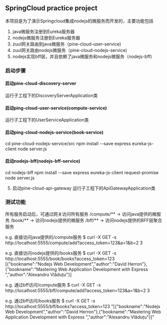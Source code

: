 ## SpringCloud practice project

本项目是为了演示Springcloud集成nodejs的微服务而开发的，主要功能包括
1. java微服务注册到Eureka服务器
2. nodejs微服务注册到Eureka服务器
3. zuul网关路由到java微服务（pine-cloud-user-service)
4. zuul网关路由nodejs微服务（pine-cloud-nodejs-service)
5. nodejs实现bff层，并且依赖了java微服务和nodejs微服务（nodejs-bff)

### 启动步骤

#### 启动pine-cloud-discovery-server
运行子工程下的DiscoveryServerApplication类

#### 启动ping-cloud-user-service(compute-service)
运行子工程下的UserServiceApplication类

#### 启动ping-cloud-nodejs-service(book-service)
cd pine-cloud-nodejs-service/src
npm install --save express eureka-js-client
node server.js

#### 启动nodejs-bff(nodejs-bff-service)
cd nodejs-bff
npm install --save express eureka-js-client request-promise
node server.js

5. 启动pine-cloud-api-gateway
运行子工程下的ApiGatewayApplication类

### 测试功能
所有服务启动后，可通过网关访问所有服务
/compute/**  -> 访问java提供的微服务
/book/**     -> 访问nodejs提供的微服务
/bff/**      -> 访问nodejs提供的BFF层聚合服务

e.g. 直接访问java提供的/compute服务
$ curl -X GET -s http://localhost:5555/compute/add?access_token=123\&a=1\&b=2
3

e.g. 直接访问nodejs提供的/books服务
$ curl -X GET -s http://localhost:5555/book/books?access_token=123
[{"bookname":"Nodejs Web Development","author":"David Herron"},{"bookname":"Mastering Web Application Development with Express ","author":"Alexandru Vlăduțu"}]

e.g. 通过bff访问/compute服务
$ curl -X GET -s http://localhost:5555/bff/compute/add?access_token=123\&a=1\&b=2
3

e.g. 通过bff访问/books服务
$ curl -X GET -s http://localhost:5555/bff/books?access_token=123
"[{\"bookname\":\"Nodejs Web Development\",\"author\":\"David Herron\"},{\"bookname\":\"Mastering Web Application Development with Express \",\"author\":\"Alexandru Vlăduțu\"}]"

